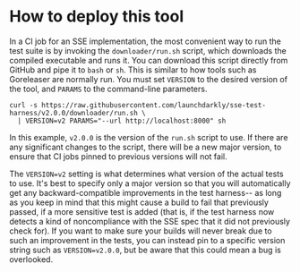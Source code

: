 # How to deploy this tool

In a CI job for an SSE implementation, the most convenient way to run the test suite is by invoking the `downloader/run.sh` script, which downloads the compiled executable and runs it. You can download this script directly from GitHub and pipe it to `bash` or `sh`. This is similar to how tools such as Goreleaser are normally run. You must set `VERSION` to the desired version of the tool, and `PARAMS` to the command-line parameters.

```shell
curl -s https://raw.githubusercontent.com/launchdarkly/sse-test-harness/v2.0.0/downloader/run.sh \
  | VERSION=v2 PARAMS="--url http://localhost:8000" sh
```

In this example, `v2.0.0` is the version of the `run.sh` script to use. If there are any significant changes to the script, there will be a new major version, to ensure that CI jobs pinned to previous versions will not fail.

The `VERSION=v2` setting is what determines what version of the actual tests to use. It's best to specify only a major version so that you will automatically get any backward-compatible improvements in the test harness-- as long as you keep in mind that this might cause a build to fail that previously passed, if a more sensitive test is added (that is, if the test harness now detects a kind of noncompliance with the SSE spec that it did not previously check for). If you want to make sure your builds will never break due to such an improvement in the tests, you can instead pin to a specific version string such as `VERSION=v2.0.0`, but be aware that this could mean a bug is overlooked.
